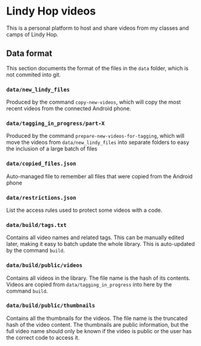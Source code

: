 # Lindy Hop videos

This is a personal platform to host and share videos from my classes and camps of Lindy Hop.

## Data format

This section documents the format of the files in the `data` folder, which is not commited into git.

### `data/new_lindy_files`

Produced by the command `copy-new-videos`, which will copy the most recent videos from the connected Android phone.

### `data/tagging_in_progress/part-X`

Produced by the command `prepare-new-videos-for-tagging`, which will move the videos from `data/new_lindy_files` into
separate folders to easy the inclusion of a large batch of files

### `data/copied_files.json`

Auto-managed file to remember all files that were copied from the Android phone

### `data/restrictions.json`

List the access rules used to protect some videos with a code.

### `data/build/tags.txt`

Contains all video names and related tags. This can be manually edited later, making it easy to batch update the whole
library. This is auto-updated by the command `build`.

### `data/build/public/videos`

Contains all videos in the library. The file name is the hash of its contents. Videos are copied from
`data/tagging_in_progress` into here by the command `build`.

### `data/build/public/thumbnails`

Contains all the thumbnails for the videos. The file name is the truncated hash of the video content. The thumbnails are
public information, but the full video name should only be known if the video is public or the user has the correct code
to access it.
